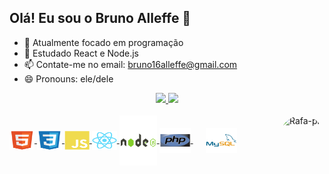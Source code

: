## Olá! Eu sou o Bruno Alleffe 👋

- 🔭 Atualmente focado em programação
- 🌱 Estudado React e Node.js
- 📫 Contate-me no email: bruno16alleffe@gmail.com
- 😄 Pronouns: ele/dele

<div align="center">
  <a href="https://github.com/bruno-alleffe">
  <img height="180em" src="https://github-readme-stats.vercel.app/api?username=bruno-alleffe&show_icons=true&theme=dark&include_all_commits=true&count_private=true"/>
  <img height="180em" src="https://github-readme-stats.vercel.app/api/top-langs/?username=bruno-alleffe&layout=compact&langs_count=7&theme=dark"/>
</div>

<div style="display: inline_block"><br>
  <img align="center" alt="Rafa-HTML" height="30" width="40" src="https://raw.githubusercontent.com/devicons/devicon/master/icons/html5/html5-original.svg">
  <img align="center" alt="Rafa-CSS" height="30" width="40" src="https://raw.githubusercontent.com/devicons/devicon/master/icons/css3/css3-original.svg">
  <img align="center" alt="Rafa-Js" height="30" width="40" src="https://raw.githubusercontent.com/devicons/devicon/master/icons/javascript/javascript-plain.svg">
  <img align="center" alt="Rafa-React" height="30" width="40" src="https://raw.githubusercontent.com/devicons/devicon/master/icons/react/react-original.svg">
  <img align="center" alt="Rafa-React" height="80" width="60" src="https://raw.githubusercontent.com/devicons/devicon/master/icons/nodejs/nodejs-original-wordmark.svg">
  <img align="center" alt="Rafa-React" height="40" width="50" src="https://raw.githubusercontent.com/devicons/devicon/master/icons/php/php-original.svg">
  <img align="center" alt="Rafa-React" height="40" width="50" style="padding:20px" src="https://raw.githubusercontent.com/devicons/devicon/master/icons/mysql/mysql-original-wordmark.svg">
 
  <img align="right" alt="Rafa-pic" height="150" style="border-radius:50px;" src="https://humorgeeky.com/wp-content/uploads/2013/06/programando.gif">
</div>
  
##
  
